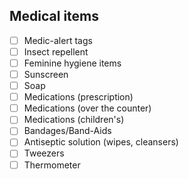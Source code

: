 ## Medical items

- [ ] Medic-alert tags
- [ ] Insect repellent
- [ ] Feminine hygiene items
- [ ] Sunscreen
- [ ] Soap
- [ ] Medications (prescription)
- [ ] Medications (over the counter)
- [ ] Medications (children's)
- [ ] Bandages/Band-Aids
- [ ] Antiseptic solution (wipes, cleansers)
- [ ] Tweezers
- [ ] Thermometer